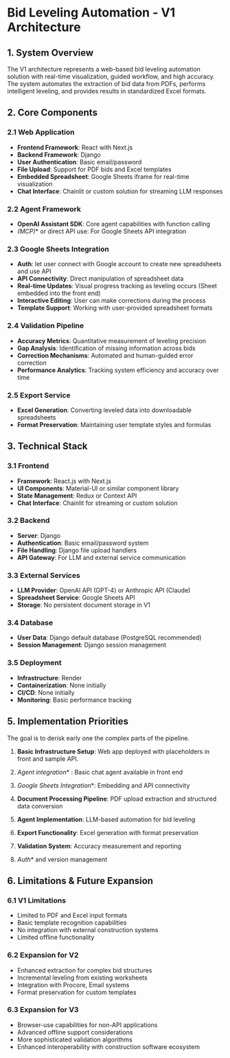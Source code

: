 # Bid Leveling Automation - V1 Architecture

## 1. System Overview

The V1 architecture represents a web-based bid leveling automation solution with real-time visualization, guided workflow, and high accuracy. The system automates the extraction of bid data from PDFs, performs intelligent leveling, and provides results in standardized Excel formats.

## 2. Core Components

### 2.1 Web Application

- **Frontend Framework**: React with Next.js
- **Backend Framework**: Django
- **User Authentication**: Basic email/password
- **File Upload**: Support for PDF bids and Excel templates
- **Embedded Spreadsheet**: Google Sheets iframe for real-time visualization
- **Chat Interface**: Chainlit or custom solution for streaming LLM responses

### 2.2 Agent Framework

- **OpenAI Assistant SDK**: Core agent capabilities with function calling
- *(MCP)** or direct API use: For Google Sheets API integration

### 2.3 Google Sheets Integration

- **Auth**: let user connect with Google account to create new spreadsheets and use API
- **API Connectivity**: Direct manipulation of spreadsheet data
- **Real-time Updates**: Visual progress tracking as leveling occurs (Sheet embedded into the front end)
- **Interactive Editing**: User can make corrections during the process
- **Template Support**: Working with user-provided spreadsheet formats

### 2.4 Validation Pipeline

- **Accuracy Metrics**: Quantitative measurement of leveling precision
- **Gap Analysis**: Identification of missing information across bids
- **Correction Mechanisms**: Automated and human-guided error correction
- **Performance Analytics**: Tracking system efficiency and accuracy over time

### 2.5 Export Service

- **Excel Generation**: Converting leveled data into downloadable spreadsheets
- **Format Preservation**: Maintaining user template styles and formulas

## 3. Technical Stack

### 3.1 Frontend

- **Framework**: React.js with Next.js
- **UI Components**: Material-UI or similar component library
- **State Management**: Redux or Context API
- **Chat Interface**: Chainlit for streaming or custom solution

### 3.2 Backend

- **Server**: Django
- **Authentication**: Basic email/password system
- **File Handling**: Django file upload handlers
- **API Gateway**: For LLM and external service communication

### 3.3 External Services

- **LLM Provider**: OpenAI API (GPT-4) or Anthropic API (Claude)
- **Spreadsheet Service**: Google Sheets API
- **Storage**: No persistent document storage in V1

### 3.4 Database

- **User Data**: Django default database (PostgreSQL recommended)
- **Session Management**: Django session management

### 3.5 Deployment

- **Infrastructure**: Render
- **Containerization**: None initially
- **CI/CD**: None initially
- **Monitoring**: Basic performance tracking

## 5. Implementation Priorities

The goal is to derisk early one the complex parts of the pipeline.

1. **Basic Infrastructure Setup**: Web app deployed with placeholders in front and sample API. 

2. *Agent integration** : Basic chat agent available in front end

3. *Google Sheets Integration**: Embedding and API connectivity

4. **Document Processing Pipeline**: PDF upload extraction and structured data conversion

5. **Agent Implementation**: LLM-based automation for bid leveling

6. **Export Functionality**: Excel generation with format preservation

7. **Validation System**: Accuracy measurement and reporting

1. *Auth** and version management

## 6. Limitations & Future Expansion

### 6.1 V1 Limitations

- Limited to PDF and Excel input formats
- Basic template recognition capabilities
- No integration with external construction systems
- Limited offline functionality

### 6.2 Expansion for V2

- Enhanced extraction for complex bid structures
- Incremental leveling from existing worksheets
- Integration with Procore, Email systems
- Format preservation for custom templates

### 6.3 Expansion for V3

- Browser-use capabilities for non-API applications
- Advanced offline support considerations
- More sophisticated validation algorithms
- Enhanced interoperability with construction software ecosystem